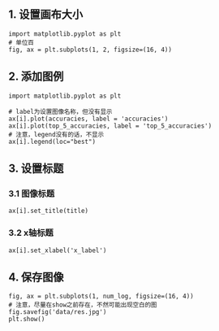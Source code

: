 ## 1. 设置画布大小

    import matplotlib.pyplot as plt
    # 单位百
    fig, ax = plt.subplots(1, 2, figsize=(16, 4))
    
## 2. 添加图例
    import matplotlib.pyplot as plt
    
    # label为设置图像名称，但没有显示
    ax[i].plot(accuracies, label = 'accuracies')
    ax[i].plot(top_5_accuracies, label = 'top_5_accuracies')
    # 注意，legend没有的话，不显示
    ax[i].legend(loc="best")
  
## 3. 设置标题
### 3.1 图像标题
    ax[i].set_title(title)
### 3.2 x轴标题
    ax[i].set_xlabel('x_label')
    
## 4. 保存图像
    fig, ax = plt.subplots(1, num_log, figsize=(16, 4))
    # 注意，尽量在show之前存在，不然可能出现空白的图
    fig.savefig('data/res.jpg')
    plt.show()
